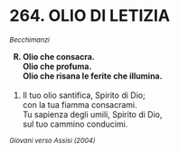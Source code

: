 # 264. OLIO DI LETIZIA

<sub><i>Becchimanzi</i></sub>
<ol>
	<b><li type="A" value="18">Olio che consacra.<br>
		Olio che profuma.<br>
		Olio che risana le ferite che illumina.</li></b><br>
	<li value="1">Il tuo olio santifica, Spirito di Dio;<br>
		con la tua fiamma consacrami.<br>
		Tu sapienza degli umili, Spirito di Dio,<br>
		sul tuo cammino conducimi.</li>
</ol>
<sub><i>Giovani verso Assisi (2004)</i></sub>
